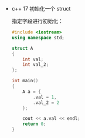 * c++ 17 初始化一个 struct

    指定字段进行初始化：

    ```cpp
    #include <iostream>
    using namespace std;

    struct A
    {
        int val;
        int val_2;
    };

    int main()
    {
        A a = {
            .val = 1,
            .val_2 = 2
        };

        cout << a.val << endl;
        return 0;
    }
    ```